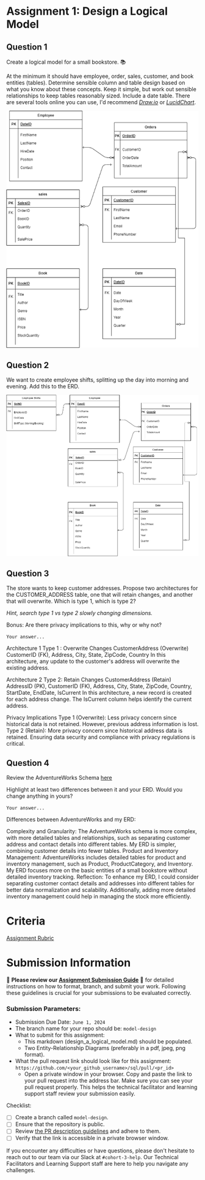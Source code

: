 # Assignment 1: Design a Logical Model

## Question 1
Create a logical model for a small bookstore. 📚

At the minimum it should have employee, order, sales, customer, and book entities (tables). Determine sensible column and table design based on what you know about these concepts. Keep it simple, but work out sensible relationships to keep tables reasonably sized. Include a date table. There are several tools online you can use, I'd recommend [_Draw.io_](https://www.drawio.com/) or [_LucidChart_](https://www.lucidchart.com/pages/).

![bookstore.drawio.png](./bookstore.drawio.png)
## Question 2
We want to create employee shifts, splitting up the day into morning and evening. Add this to the ERD.

![bookstore-q2.drawio.png](./bookstore-q2.drawio.png)
## Question 3
The store wants to keep customer addresses. Propose two architectures for the CUSTOMER_ADDRESS table, one that will retain changes, and another that will overwrite. Which is type 1, which is type 2?

_Hint, search type 1 vs type 2 slowly changing dimensions._

Bonus: Are there privacy implications to this, why or why not?
```
Your answer...
```
Architecture 1 Type 1 : Overwrite Changes 
CustomerAddress (Overwrite)
CustomerID (FK), Address, City, State, ZipCode, Country
In this architecture, any update to the customer's address will overwrite the existing address.

Architecture 2 Type 2: Retain Changes 
CustomerAddress (Retain)
AddressID (PK), CustomerID (FK), Address, City, State, ZipCode, Country, StartDate, EndDate, IsCurrent
In this architecture, a new record is created for each address change. The IsCurrent column helps identify the current address.

Privacy Implications
Type 1 (Overwrite): Less privacy concern since historical data is not retained. However, previous address information is lost.
Type 2 (Retain): More privacy concern since historical address data is retained. Ensuring data security and compliance with privacy regulations is critical.


## Question 4
Review the AdventureWorks Schema [here](https://i.stack.imgur.com/LMu4W.gif)

Highlight at least two differences between it and your ERD. Would you change anything in yours?
```
Your answer...
```
Differences between AdventureWorks and my ERD:

Complexity and Granularity: The AdventureWorks schema is more complex, with more detailed tables and relationships, such as separating customer address and contact details into different tables. My ERD is simpler, combining customer details into fewer tables.
Product and Inventory Management: AdventureWorks includes detailed tables for product and inventory management, such as Product, ProductCategory, and Inventory. My ERD focuses more on the basic entities of a small bookstore without detailed inventory tracking.
Reflection:
To enhance my ERD, I could consider separating customer contact details and addresses into different tables for better data normalization and scalability. Additionally, adding more detailed inventory management could help in managing the stock more efficiently.


# Criteria

[Assignment Rubric](./assignment_rubric.md)

# Submission Information

🚨 **Please review our [Assignment Submission Guide](https://github.com/UofT-DSI/onboarding/blob/main/onboarding_documents/submissions.md)** 🚨 for detailed instructions on how to format, branch, and submit your work. Following these guidelines is crucial for your submissions to be evaluated correctly.

### Submission Parameters:
* Submission Due Date: `June 1, 2024`
* The branch name for your repo should be: `model-design`
* What to submit for this assignment:
    * This markdown (design_a_logical_model.md) should be populated.
    * Two Entity-Relationship Diagrams (preferably in a pdf, jpeg, png format).
* What the pull request link should look like for this assignment: `https://github.com/<your_github_username>/sql/pull/<pr_id>`
    * Open a private window in your browser. Copy and paste the link to your pull request into the address bar. Make sure you can see your pull request properly. This helps the technical facilitator and learning support staff review your submission easily.

Checklist:
- [ ] Create a branch called `model-design`.
- [ ] Ensure that the repository is public.
- [ ] Review [the PR description guidelines](https://github.com/UofT-DSI/onboarding/blob/main/onboarding_documents/submissions.md#guidelines-for-pull-request-descriptions) and adhere to them.
- [ ] Verify that the link is accessible in a private browser window.

If you encounter any difficulties or have questions, please don't hesitate to reach out to our team via our Slack at `#cohort-3-help`. Our Technical Facilitators and Learning Support staff are here to help you navigate any challenges.
